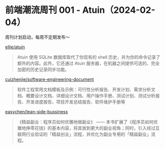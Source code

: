 # 前端潮流周刊 001 - Atuin（2024-02-04）

周刊计划启动，每周不定期发布～

[ellie/atuin](https://github.com/ellie/atuin)

> Atuin 使用 SQLite 数据库取代了你现有的 shell 历史，并为你的命令记录了额外的内容。此外，它还通过 Atuin 服务器，在机器之间提供可选的、完全加密的历史记录同步功能。

[cuizhenjie/software-engineering-document](https://github.com/cuizhenjie/software-engineering-document/)

> 软件工程常用文档模板及示例：可行性分析报告、开发计划、需求分析文档、概要设计文档、详细设计文档、用户操作手册、测试计划、测试分析报告、开发进度报告、项目开发总结报告、软件维护手册等

[easychen/lean-side-bussiness](https://github.com/easychen/lean-side-bussiness)

> 《精益副业：程序员如何优雅地做副业》 —— 本书扩展了《程序员如何优雅地挣零花钱》的基本内容，将其放到更大的副业视角；同时，引入经过互联网行业验证的「精益创业」流程，并优化为副业专用的「精益副业」流程。
